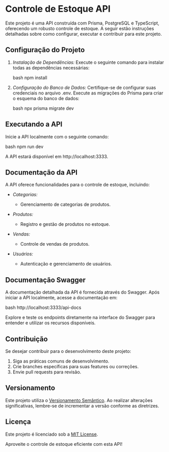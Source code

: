 # Controle de Estoque API

Este projeto é uma API construída com Prisma, PostgreSQL e TypeScript, oferecendo um robusto controle de estoque. A seguir estão instruções detalhadas sobre como configurar, executar e contribuir para este projeto.

## Configuração do Projeto

1. *Instalação de Dependências:*
   Execute o seguinte comando para instalar todas as dependências necessárias:

   bash
   npm install
   

2. *Configuração do Banco de Dados:*
   Certifique-se de configurar suas credenciais no arquivo .env. Execute as migrações do Prisma para criar o esquema do banco de dados:

   bash
   npx prisma migrate dev
   

## Executando a API

Inicie a API localmente com o seguinte comando:

bash
npm run dev


A API estará disponível em http://localhost:3333.

## Documentação da API

A API oferece funcionalidades para o controle de estoque, incluindo:

- *Categorias:*
  - Gerenciamento de categorias de produtos.

- *Produtos:*
  - Registro e gestão de produtos no estoque.

- *Vendas:*
  - Controle de vendas de produtos.

- *Usuários:*
  - Autenticação e gerenciamento de usuários.

## Documentação Swagger

A documentação detalhada da API é fornecida através do Swagger. Após iniciar a API localmente, acesse a documentação em:

bash
http://localhost:3333/api-docs


Explore e teste os endpoints diretamente na interface do Swagger para entender e utilizar os recursos disponíveis.

## Contribuição

Se desejar contribuir para o desenvolvimento deste projeto:

1. Siga as práticas comuns de desenvolvimento.
2. Crie branches específicas para suas features ou correções.
3. Envie pull requests para revisão.

## Versionamento

Este projeto utiliza o [Versionamento Semântico](https://semver.org/). Ao realizar alterações significativas, lembre-se de incrementar a versão conforme as diretrizes.

## Licença

Este projeto é licenciado sob a [MIT License](LICENSE).

Aproveite o controle de estoque eficiente com esta API!
